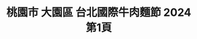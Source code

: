 ---
title: "桃園市 大園區 台北國際牛肉麵節 2024 第1頁"
description: "桃園市 大園區 台北國際牛肉麵節 2024 獲獎餐廳 第1頁"
keywords:
  - 美食競賽
  - 台灣美食
  - 美食精選
datePublished: "2025-06-30"
dateModified: "2025-07-05"
city: "桃園市"
district: "大園區"
award: "台北國際牛肉麵節"
year: "2024"
page: 1
count: 2

restaurants:
  - name: "復空食品"
    city: "桃園市"
    district: "大園區"
    address: "337桃園市大園區三民路一段538號"
    phone: "033936999"
    geo: "25.094836150811577, 121.24959832408382"
    link: "桃園市/大園區/復空食品"
    google_map: "https://maps.app.goo.gl/KWNtgv1CFVoUrb2t9"
    footinder: "https://footinder.com.tw/%e6%a1%83%e5%9c%92%e5%b8%82%e5%a4%a7%e5%9c%92%e5%8d%80/362217/"
    award:
    - name: "台北國際牛肉麵節"
      year: "2024"
  - name: "長榮空廚(股)公司"
    city: "桃園市"
    district: "大園區"
    address: "337桃園市大園區航勤北路3號"
    phone: "033513333"
    geo: "25.08936789337848, 121.24888007887773"
    link: "桃園市/大園區/長榮空廚_股_公司"
    google_map: "https://maps.app.goo.gl/6tAZubAw5QqV2WAx5"
    footinder: ""
    award:
    - name: "台北國際牛肉麵節"
      year: "2024"
---